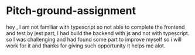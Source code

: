 # Pitch-ground-assignment

hey ,
I am not familiar with typescript so not able to complete the frontend and test by jest part, I had build the backend with js and not with typescript.
so I was challenging and had found some part to improve myself so i will work for it and thanks for giving such opportunity it helps me alot.
